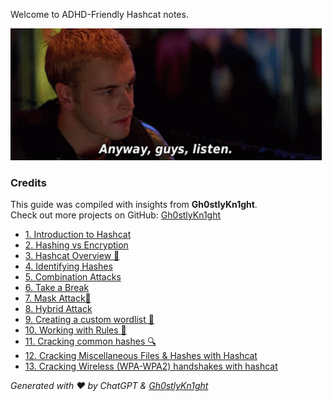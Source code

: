 Welcome to ADHD-Friendly Hashcat notes.

<img title="a title" alt="Alt text" src="https://github.com/Gh0stlyKn1ght/ADHD-Friendly-security/blob/c360e4e0515813a0b9c013cf9934999328f7e81c/ADHD-Friendly%20Notes/ADHD-Friendly%20Notes%20Hashcat/assets/hackers-hackers-movie-1246808803.gif">




### Credits
This guide was compiled with insights from **Gh0stlyKn1ght**.  
Check out more projects on GitHub: [Gh0stlyKn1ght](https://github.com/Gh0stlyKn1ght)


- [1. Introduction to Hashcat](https://github.com/Gh0stlyKn1ght/ADHD-Friendly-security/blob/main/ADHD-Friendly%20Notes/ADHD-Friendly%20Notes%20Hashcat/1.%20Intro%20to%20Hashcat.md)
- [2. Hashing vs Encryption](https://github.com/Gh0stlyKn1ght/ADHD-Friendly-security/blob/main/ADHD-Friendly%20Notes/ADHD-Friendly%20Notes%20Hashcat/2.%20Hashing%20vs.%20Encryption.md)
- [3. Hashcat Overview 🚀](https://github.com/Gh0stlyKn1ght/ADHD-Friendly-security/blob/main/ADHD-Friendly%20Notes/ADHD-Friendly%20Notes%20Hashcat/3.%20Hashcat%20Overview.md)
- [4. Identifying Hashes](https://github.com/Gh0stlyKn1ght/ADHD-Friendly-security/blob/main/ADHD-Friendly%20Notes/ADHD-Friendly%20Notes%20Hashcat/4.%20Identifying%20Hashes.md)
- [5. Combination Attacks](https://github.com/Gh0stlyKn1ght/ADHD-Friendly-security/blob/main/ADHD-Friendly%20Notes/ADHD-Friendly%20Notes%20Hashcat/5.%20Combination%20Attacks.md)
- [6. Take a Break](https://github.com/Gh0stlyKn1ght/ADHD-Friendly-security/blob/main/ADHD-Friendly%20Nmap%20Security%20Learning%20Notes/6.%20Identifying%20the%20Version%20of%20Running%20Services.md)
- [7. Mask Attack🚀](https://github.com/Gh0stlyKn1ght/ADHD-Friendly-security/blob/main/ADHD-Friendly%20Notes/ADHD-Friendly%20Notes%20Hashcat/7.%20Mask%20Attack.md)
- [8. Hybrid Attack](https://github.com/Gh0stlyKn1ght/ADHD-Friendly-security/tree/8fec3f3bbfd54874498247705bf4170f0f98c035/ADHD-Friendly%20Notes/ADHD-Friendly%20Notes%20Hashcat)
- [9. Creating a custom wordlist 🚀](https://github.com/Gh0stlyKn1ght/ADHD-Friendly-security/blob/main/ADHD-Friendly%20Notes/ADHD-Friendly%20Notes%20Hashcat/9.%20Creating%20a%20Custom%20Wordlist.md)
- [10. Working with Rules 🚀](https://github.com/Gh0stlyKn1ght/ADHD-Friendly-security/blob/main/ADHD-Friendly%20Notes/ADHD-Friendly%20Notes%20Hashcat/10.%20Working%20with%20Rules.md)
- [11. Cracking common hashes 🔍](https://github.com/Gh0stlyKn1ght/ADHD-Friendly-security/blob/main/ADHD-Friendly%20Notes/ADHD-Friendly%20Notes%20Hashcat/11.%20Cracking%20Common%20Hashes.md)
- [12. Cracking Miscellaneous Files & Hashes with Hashcat](https://github.com/Gh0stlyKn1ght/ADHD-Friendly-security/blob/main/ADHD-Friendly%20Notes/ADHD-Friendly%20Notes%20Hashcat/12.%20Cracking%20Miscellaneous%20Files%20%26%20Hashes%20with%20Hashcat.md)
- [13. Cracking Wireless (WPA-WPA2) handshakes with hashcat](https://github.com/Gh0stlyKn1ght/ADHD-Friendly-security/blob/8fec3f3bbfd54874498247705bf4170f0f98c035/ADHD-Friendly%20Notes/ADHD-Friendly%20Notes%20Hashcat/13.%20Cracking%20Wireless%20(WPA-WPA2)%20handshakes%20with%20hashcat.md)










*Generated with ❤️ by ChatGPT & [Gh0stlyKn1ght](https://github.com/Gh0stlyKn1ght)*
